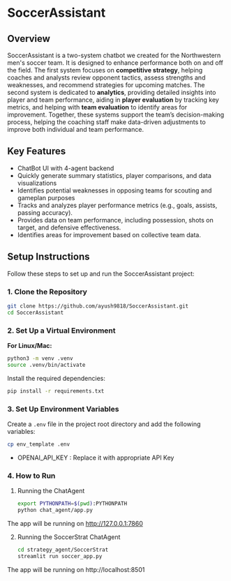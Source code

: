 # SoccerAssistant

## Overview

SoccerAssistant is a two-system chatbot we created for the Northwestern men's soccer team. It is designed to enhance performance both on and off the field. The first system focuses on **competitive strategy**, helping coaches and analysts review opponent tactics, assess strengths and weaknesses, and recommend strategies for upcoming matches. The second system is dedicated to **analytics**, providing detailed insights into player and team performance, aiding in **player evaluation** by tracking key metrics, and helping with **team evaluation** to identify areas for improvement. Together, these systems support the team’s decision-making process, helping the coaching staff make data-driven adjustments to improve both individual and team performance.

## Key Features

- ChatBot UI with 4-agent backend
- Quickly generate summary statistics, player comparisons, and data visualizations
- Identifies potential weaknesses in opposing teams for scouting and gameplan purposes
- Tracks and analyzes player performance metrics (e.g., goals, assists, passing accuracy).
- Provides data on team performance, including possession, shots on target, and defensive effectiveness.
- Identifies areas for improvement based on collective team data. 

## Setup Instructions

Follow these steps to set up and run the SoccerAssistant project:

### 1. Clone the Repository
```bash
git clone https://github.com/ayush9818/SoccerAssistant.git
cd SoccerAssistant
```


### 2. Set Up a Virtual Environment
**For Linux/Mac:**
```bash
python3 -m venv .venv
source .venv/bin/activate
```

Install the required dependencies:
```bash
pip install -r requirements.txt
```

### 3. Set Up Environment Variables
Create a `.env` file in the project root directory and add the following variables:

```bash
cp env_template .env
```

- OPENAI_API_KEY : Replace it with appropriate API Key

### 4. How to Run

1. Running the ChatAgent
   ```bash
   export PYTHONPATH=$(pwd):PYTHONPATH
   python chat_agent/app.py
   ```

The app will be running on http://127.0.0.1:7860

2. Running the SoccerStrat ChatAgent
   ```bash
   cd strategy_agent/SoccerStrat
   streamlit run soccer_app.py
   ```

The app will be running on http://localhost:8501


